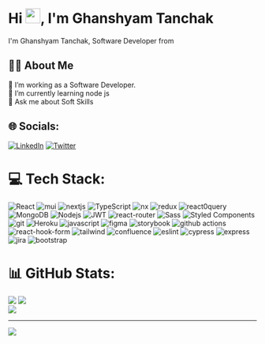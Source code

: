 <h1>Hi <img src="https://raw.githubusercontent.com/MartinHeinz/MartinHeinz/master/wave.gif" width="30">, I'm Ghanshyam Tanchak</h1>
<p>I'm Ghanshyam Tanchak, Software Developer from <img src="https://cdn-icons-png.flaticon.com/512/3909/3909444.png" width="15"/></p>

## 🙋‍♂️ About Me
🔭 I’m working as a Software Developer.<br>🌱 I’m currently learning node js<br>💬 Ask me about Soft Skills<br>


## 🌐 Socials:
[![LinkedIn](https://img.shields.io/badge/LinkedIn-%230077B5.svg?logo=linkedin&logoColor=white)](https://linkedin.com/in/ghanshyam-tanchak-695837163) [![Twitter](https://img.shields.io/badge/Twitter-%231DA1F2.svg?logo=Twitter&logoColor=white)](https://twitter.com/@gt_1357) 

# 💻 Tech Stack:
<p>
  <img alt="React" src="https://img.shields.io/badge/-React-45b8d8?style=for-the-badge&logo=react&logoColor=white" />
  <img alt="mui" src="https://img.shields.io/badge/MUI-%230081CB.svg?style=for-the-badge&logo=mui&logoColor=white" />
  <img alt="nextjs" src="https://img.shields.io/badge/Next-black?style=for-the-badge&logo=next.js&logoColor=white" />
  
  <img alt="TypeScript" src="https://img.shields.io/badge/-TypeScript-007ACC?style=for-the-badge&logo=typescript&logoColor=white" />
  <img alt="nx" src="https://img.shields.io/badge/nx-143055?style=for-the-badge&logo=nx&logoColor=white" />
  <img alt="redux" src="https://img.shields.io/badge/-Redux-764ABC?style=for-the-badge&logo=redux&logoColor=white" />
  <img alt="react0query" src="https://img.shields.io/badge/-React%20Query-FF4154?style=for-the-badge&logo=react%20query&logoColor=white" />
  <img alt="MongoDB" src="https://img.shields.io/badge/-MongoDB-13aa52?style=for-the-badge&logo=mongodb&logoColor=white" />
  <img alt="Nodejs" src="https://img.shields.io/badge/-Nodejs-43853d?style=for-the-badge&logo=Node.js&logoColor=white" />
  <img alt="JWT" src="https://img.shields.io/badge/JWT-black?style=for-the-badge&logo=JSON%20web%20tokens" />
   <img alt="react-router" src="https://img.shields.io/badge/React_Router-CA4245?style=for-the-badge&logo=react-router&logoColor=white" />
  <img alt="Sass" src="https://img.shields.io/badge/-Sass-CC6699?style=for-the-badge&logo=sass&logoColor=white" />
  <img alt="Styled Components" src="https://img.shields.io/badge/-Styled_Components-db7092?style=for-the-badge&logo=styled-components&logoColor=white" />
  <img alt="git" src="https://img.shields.io/badge/-Git-F05032?style=for-the-badge&logo=git&logoColor=white" />
  <img alt="Heroku" src="https://img.shields.io/badge/-Heroku-430098?style=for-the-badge&logo=heroku&logoColor=white" />
  <img alt="javascript" src="https://img.shields.io/badge/javascript-%23323330.svg?style=for-the-badge&logo=javascript&logoColor=%23F7DF1E" />
  <img alt="figma" src="https://img.shields.io/badge/figma-%23F24E1E.svg?style=for-the-badge&logo=figma&logoColor=white" />
  <img alt="storybook" src="https://img.shields.io/badge/-Storybook-FF4785?style=for-the-badge&logo=storybook&logoColor=white" />
  <img alt="github actions" src="https://img.shields.io/badge/-Github_Actions-2088FF?style=for-the-badge&logo=github-actions&logoColor=white" />
  <img alt="react-hook-form" src="https://img.shields.io/badge/React%20Hook%20Form-%23EC5990.svg?style=for-the-badge&logo=reacthookform&logoColor=white" />
  <img alt="tailwind" src="https://img.shields.io/badge/tailwindcss-%2338B2AC.svg?style=for-the-badge&logo=tailwind-css&logoColor=white" />
  <img alt="confluence" src="https://img.shields.io/badge/confluence-%23172BF4.svg?style=for-the-badge&logo=confluence&logoColor=white" />
  <img alt="eslint" src="https://img.shields.io/badge/ESLint-4B3263?style=for-the-badge&logo=eslint&logoColor=white" />
  <img alt="cypress" src="https://img.shields.io/badge/-cypress-%23E5E5E5?style=for-the-badge&logo=cypress&logoColor=058a5e" />
  <img alt="express" src="https://img.shields.io/badge/express.js-%23404d59.svg?style=for-the-badge&logo=express&logoColor=%2361DAFB" />
  <img alt="jira" src="https://img.shields.io/badge/jira-%230A0FFF.svg?style=for-the-badge&logo=jira&logoColor=white" />
  <img alt="bootstrap" src="https://img.shields.io/badge/bootstrap-%23563D7C.svg?style=for-the-badge&logo=bootstrap&logoColor=white" />
  </p>

# 📊 GitHub Stats:
![](https://github-readme-stats.vercel.app/api?username=ghanshyamtanchak&theme=react&hide_border=true&include_all_commits=false&count_private=true)
![](https://github-readme-streak-stats.herokuapp.com/?user=ghanshyamtanchak&theme=react&hide_border=true)<br/>
![](https://github-readme-stats.vercel.app/api/top-langs/?username=ghanshyamtanchak&theme=react&hide_border=true&include_all_commits=false&count_private=true&layout=compact)

---
[![](https://visitcount.itsvg.in/api?id=ghanshyamtanchak&icon=6&color=8)](https://visitcount.itsvg.in)

<!-- Proudly created with GPRM ( https://gprm.itsvg.in ) -->
